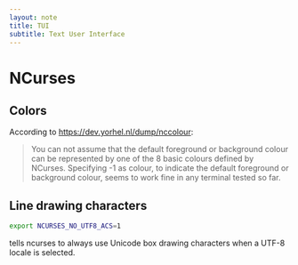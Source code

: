 ```yaml
---
layout: note
title: TUI
subtitle: Text User Interface
---
```


# NCurses
## Colors
According to https://dev.yorhel.nl/dump/nccolour:
>You can not assume that the default foreground or background colour can be 
>represented by one of the 8 basic colours defined by NCurses.  Specifying -1 
>as colour, to indicate the default foreground or background colour, seems to 
>work fine in any terminal tested so far.

## Line drawing characters

~~~sh
export NCURSES_NO_UTF8_ACS=1 
~~~

tells ncurses to always use Unicode box drawing characters when a UTF-8 locale is selected.
